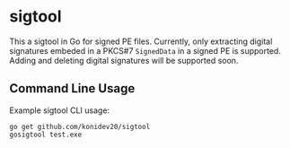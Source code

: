 # sigtool
This a sigtool in Go for signed PE files.
Currently, only extracting digital signatures embeded in a PKCS#7 `SignedData` in a signed PE is supported.
Adding and deleting digital signatures will be supported soon.


## Command Line Usage
Example sigtool CLI usage:

	go get github.com/konidev20/sigtool
	gosigtool test.exe
